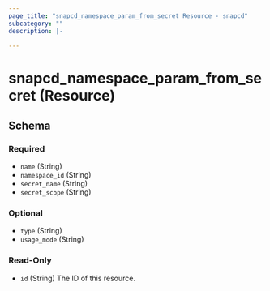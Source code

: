 ```yaml
---
page_title: "snapcd_namespace_param_from_secret Resource - snapcd"
subcategory: ""
description: |-
  
---
```


# snapcd_namespace_param_from_secret (Resource)






<!-- schema generated by tfplugindocs -->
## Schema

### Required

- `name` (String)
- `namespace_id` (String)
- `secret_name` (String)
- `secret_scope` (String)

### Optional

- `type` (String)
- `usage_mode` (String)

### Read-Only

- `id` (String) The ID of this resource.
